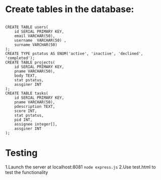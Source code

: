 # Create tables in the database:
<pre><code>
CREATE TABLE users(
    id SERIAL PRIMARY KEY,
    email VARCHAR(50),
    username  VARCHAR(50) ,
    surname VARCHAR(50)
);
CREATE TYPE pstatus AS ENUM('active', 'inactive', 'declined', 'completed');
CREATE TABLE projects(
    id SERIAL PRIMARY KEY,
    pname VARCHAR(50),
    body TEXT,
    stat pstatus,
    assginer INT
);
CREATE TABLE tasks(
    id SERIAL PRIMARY KEY,
    pname VARCHAR(50),
    pdescription TEXT,
    score INT,
    stat pstatus,
    pid INT,
    assignee integer[],
    assginer INT
);
</code></pre>
# Testing
1.Launch the server at localhost:8081
<code>node express.js</code>
2.Use test.html to test the functionality
